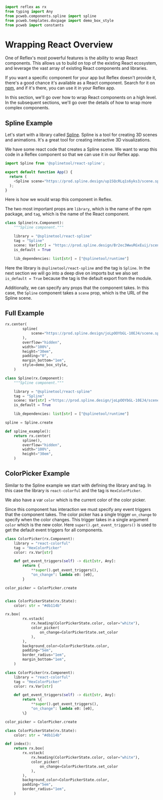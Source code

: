 ```python exec
import reflex as rx
from typing import Any
from pcweb.components.spline import spline
from pcweb.templates.docpage import demo_box_style
from pcweb import constants
```

# Wrapping React Overview

One of Reflex's most powerful features is the ability to wrap React components. This allows us to build on top of the existing React ecosystem, and leverage the vast array of existing React components and libraries.

If you want a specific component for your app but Reflex doesn't provide it, there's a good chance it's available as a React component. Search for it on [npm]({constants.NPMJS_URL}), and if it's there, you can use it in your Reflex app.

In this section, we'll go over how to wrap React components on a high level. In the subsequent sections, we'll go over the details of how to wrap more complex components.

## Spline Example

Let's start with a library called [Spline]({constants.SPLINE_URL}). Spline is a tool for creating 3D scenes and animations. It's a great tool for creating interactive 3D visualizations.

We have some react code that creates a Spline scene. We want to wrap this code in a Reflex component so that we can use it in our Reflex app.

```javascript
import Spline from '@splinetool/react-spline';

export default function App() {
  return (
    <Spline scene="https://prod.spline.design/up1SQcRLq1s6yks3/scene.splinecode" />
  );
}
```

Here is how we would wrap this component in Reflex.

The two most important props are `library`, which is the name of the npm package, and `tag`, which is the name of the React component.

```python
class Spline(rx.Component):
    """Spline component."""

    library = "@splinetool/react-spline"
    tag = "Spline"
    scene: Var[str] = "https://prod.spline.design/Br2ec3WwuRGxEuij/scene.splinecode"
    is_default = True

    lib_dependencies: list[str] = ["@splinetool/runtime"]
```

Here the library is `@splinetool/react-spline` and the tag is `Spline`. In the next section we will go into a deep dive on imports but we also set `is_default = True` because the tag is the default export from the module.

Additionally, we can specify any props that the component takes. In this case, the `Spline` component takes a `scene` prop, which is the URL of the Spline scene.

## Full Example

```python eval
rx.center(
        spline(
            scene="https://prod.spline.design/joLpOOYbGL-10EJ4/scene.splinecode"
        ),
        overflow="hidden",
        width="100%",
        height="30em",
        padding="0",
        margin_bottom="1em",
        style=demo_box_style,
    )
```

```python
class Spline(rx.Component):
    """Spline component."""

    library = "@splinetool/react-spline"
    tag = "Spline"
    scene: Var[str] ="https://prod.spline.design/joLpOOYbGL-10EJ4/scene.splinecode"
    is_default = True

    lib_dependencies: list[str] = ["@splinetool/runtime"]

spline = Spline.create

def spline_example():
    return rx.center(
        spline(),
        overflow="hidden",
        width="100%",
        height="30em",
    )
```

## ColorPicker Example

Similar to the Spline example we start with defining the library and tag. In this case the library is `react-colorful` and the tag is `HexColorPicker`.

We also have a var `color` which is the current color of the color picker.

Since this component has interaction we must specify any event triggers that the component takes. The color picker has a single trigger `on_change` to specify when the color changes. This trigger takes in a single argument `color` which is the new color. Here `super().get_event_triggers()` is used to get the default event triggers for all components.

```python exec
class ColorPicker(rx.Component):
    library = "react-colorful"
    tag = "HexColorPicker"
    color: rx.Var[str]

    def get_event_triggers(self) -> dict[str, Any]:
        return {
            **super().get_event_triggers(),
            "on_change": lambda e0: [e0],
        }

color_picker = ColorPicker.create


class ColorPickerState(rx.State):
    color: str = "#db114b"
```

```python eval
rx.box(
        rx.vstack(
            rx.heading(ColorPickerState.color, color="white"),
            color_picker(
                on_change=ColorPickerState.set_color
            ),
        ),
        background_color=ColorPickerState.color,
        padding="5em",
        border_radius="1em",
        margin_bottom="1em",
    )
```

```python
class ColorPicker(rx.Component):
    library = "react-colorful"
    tag = "HexColorPicker"
    color: rx.Var[str]

    def get_event_triggers(self) -> dict[str, Any]:
        return \{
            **super().get_event_triggers(),
            "on_change": lambda e0: [e0],
        \}

color_picker = ColorPicker.create

class ColorPickerState(rx.State):
    color: str = "#db114b"

def index():
    return rx.box(
        rx.vstack(
            rx.heading(ColorPickerState.color, color="white"),
            color_picker(
                on_change=ColorPickerState.set_color
            ),
        ),
        background_color=ColorPickerState.color,
        padding="5em",
        border_radius="1em",
    )

```
